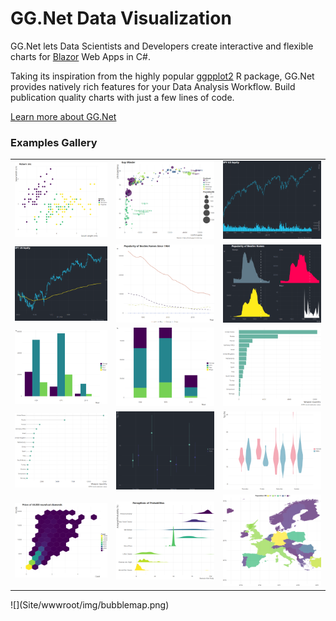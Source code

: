 # GG.Net Data Visualization

GG.Net lets Data Scientists and Developers create interactive and flexible charts for [Blazor](https://dotnet.microsoft.com/apps/aspnet/web-apps/blazor) Web Apps in C#.

Taking its inspiration from the highly popular [ggpplot2](https://ggplot2.tidyverse.org) R package, GG.Net provides natively rich features for your Data Analysis Workflow. Build publication quality charts with just a few lines of code.

[Learn more about GG.Net](https://pablofrommars.github.io/)

### Examples Gallery

| | | |
|-|-|-|
![](Site/wwwroot/img/scatterplot.png) | ![](Site/wwwroot/img/bubbleplot.png) | ![](Site/wwwroot/img/barchart.png)
![](Site/wwwroot/img/candlestick.png) | ![](Site/wwwroot/img/linechart.png) | ![](Site/wwwroot/img/areachart.png)
![](Site/wwwroot/img/barplot.png) | ![](Site/wwwroot/img/stacked.png) | ![](Site/wwwroot/img/hbarplot.png)
![](Site/wwwroot/img/lolipop.png) | ![](Site/wwwroot/img/errorbar.png) | ![](Site/wwwroot/img/violin.png)
![](Site/wwwroot/img/hex.png) | ![](Site/wwwroot/img/ridgeline.png) | ![](Site/wwwroot/img/choropleth.png)
<td colspan=3>![](Site/wwwroot/img/bubblemap.png)
